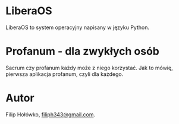 # LiberaOS

LiberaOS to system operacyjny napisany w języku Python.

# Profanum - dla zwykłych osób

Sacrum czy profanum każdy może z niego korzystać. Jak to mówię,
pierwsza aplikacja profanum, czyli dla każdego.

# Autor
Filip Hołówko, filiph343@gmail.com.
